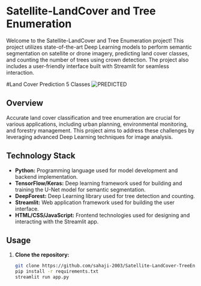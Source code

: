 # Satellite-LandCover and Tree Enumeration

Welcome to the Satellite-LandCover and Tree Enumeration project! This project utilizes state-of-the-art Deep Learning models to perform semantic segmentation on satellite or drone imagery, predicting land cover classes, and counting the number of trees using crown detection. The project also includes a user-friendly interface built with Streamlit for seamless interaction.

#Land Cover Prediction 5 Classes
![PREDICTED](https://github.com/Sahaji-2003/Satellite-LandCover-TreeEnumeration/assets/130205533/83ce79eb-27e5-4cf2-afa3-702b5b583204)

## Overview

Accurate land cover classification and tree enumeration are crucial for various applications, including urban planning, environmental monitoring, and forestry management. This project aims to address these challenges by leveraging advanced Deep Learning techniques for image analysis.

## Technology Stack

- **Python:** Programming language used for model development and backend implementation.
- **TensorFlow/Keras:** Deep learning framework used for building and training the U-Net model for semantic segmentation.
- **DeepForest:** Deep Learning library used for tree detection and counting.
- **Streamlit:** Web application framework used for building the user interface.
- **HTML/CSS/JavaScript:** Frontend technologies used for designing and interacting with the Streamlit app.

## Usage

1. **Clone the repository:**

   ```bash
   git clone https://github.com/sahaji-2003/Satellite-LandCover-TreeEnumeration.git
   pip install -r requirements.txt
   streamlit run app.py



